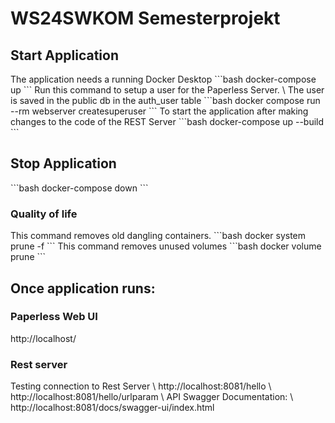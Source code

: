 <h1>WS24SWKOM Semesterprojekt</h1>

<h2>Start Application</h2>
The application needs a running Docker Desktop
```bash
docker-compose up
```
Run this command to setup a user for the Paperless Server. \
The user is saved in the public db in the auth_user table
```bash
docker compose run --rm webserver createsuperuser
```
To start the application after making changes to the code of the REST Server
```bash
docker-compose up --build
```
<h2>Stop Application</h2>
```bash
docker-compose down
```
<h3>Quality of life</h3>
This command removes old dangling containers.
 ```bash
docker system prune -f
```
This command removes unused volumes
 ```bash
docker volume prune
```
<h2>Once application runs:</h2>

<h3>Paperless Web UI</h3>
http://localhost/

<h3>Rest server</h3>
Testing connection to Rest Server \
http://localhost:8081/hello \
http://localhost:8081/hello/urlparam \
API Swagger Documentation: \
http://localhost:8081/docs/swagger-ui/index.html
